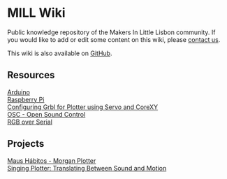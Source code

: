 # MILL Wiki

Public knowledge repository of the Makers In Little Lisbon community.  If you would like to add or edit some content on this wiki, please [contact us](https://mill.pt/contact-us).  

This wiki is also available on [GitHub](https://github.com/MILL-LX/mill-wiki).  

## Resources

[Arduino](pages/arduino.md)  
[Raspberry Pi](pages/raspberry.md)  
[Configuring Grbl for Plotter using Servo and CoreXY](pages/grbl_for_plotter.md)  
[OSC - Open Sound Control](pages/osc.md)  
[RGB over Serial](pages/rgb-over-serial.md)  

## Projects

[Maus Hábitos - Morgan Plotter](pages/morgan.md)  
[Singing Plotter: Translating Between Sound and Motion](pages/singing-plotter.md)  